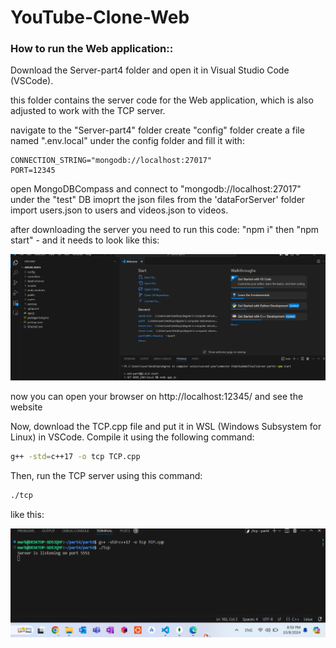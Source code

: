 # YouTube-Clone-Web

### How to run the Web application::
Download the Server-part4 folder and open it in Visual Studio Code (VSCode).

this folder contains the server code for the Web application, which is also adjusted to work with the TCP server.


navigate to the "Server-part4" folder
create "config" folder
create a file named ".env.local" under the config folder and fill it with:

```
CONNECTION_STRING="mongodb://localhost:27017"
PORT=12345
```

open MongoDBCompass and connect to "mongodb://localhost:27017"
under the "test" DB imoprt the json files from the 'dataForServer' folder import users.json to users and videos.json to videos.

after downloading the server you need to run this code: "npm i" then "npm start" - and it needs to look like this:

![alt text](<Screenshot 2024-10-08 210317.png>)


now you can open your browser on http://localhost:12345/ and see the website


Now, download the TCP.cpp file and put it in WSL (Windows Subsystem for Linux) in VSCode. Compile it using the following command:

```sh
g++ -std=c++17 -o tcp TCP.cpp
```
Then, run the TCP server using this command:

```sh
./tcp
```

like this:

![alt text](<Screenshot 2024-10-08 205933.png>)



